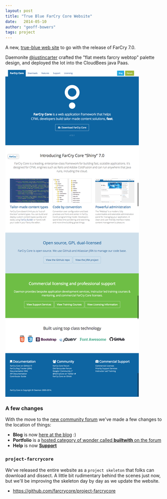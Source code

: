 ```yaml
---
layout: post
title: "True Blue FarCry Core Website"
date:   2014-05-10
author: "geoff-bowers"
tags: project
---
```


A new, [true-blue web site](http://www.farcrycore.org) to go with the release of FarCry 7.0. 

Daemonite [@justincarter](http://discourse.farcrycore.org/users/justincarter) crafted the "flat meets farcry webtop" palette design, and deployed the lot into the CloudBees java Paas.

![FarCry Core Homepage](/images/farcry-blue-homepage.png)

<!--more-->

### A few changes

With the move to the [new community forum](http://discourse.farcrycore.org) we've made a few changes to the location of things:

- **Blog** is now [here at the blog](http://blog.farcrycore.org) :) 
- **Portfolio** is a [hosted category of wonder called **builtwith** on the forum](http://discourse.farcrycore.org/category/builtwith)
- **Help** is now [**Support**](http://www.farcrycore.org/support)

### `project-farcrycore`

We've released the entire website as a `project skeleton` that folks can download and dissect. A little bit rudimentary behind the scenes just now, but we'll be improving the skeleton day by day as we update the website.

- <https://github.com/farcrycore/project-farcrycore>